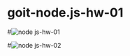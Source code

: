 # goit-node.js-hw-01

#![node js-hw-01](https://user-images.githubusercontent.com/78107312/145652012-f64d3c96-36f6-4f9f-9081-47339c39a482.png)

#![node js-hw-02](https://user-images.githubusercontent.com/78107312/145652013-f8c493bb-c9f7-42a8-8202-991af5458a74.png)
